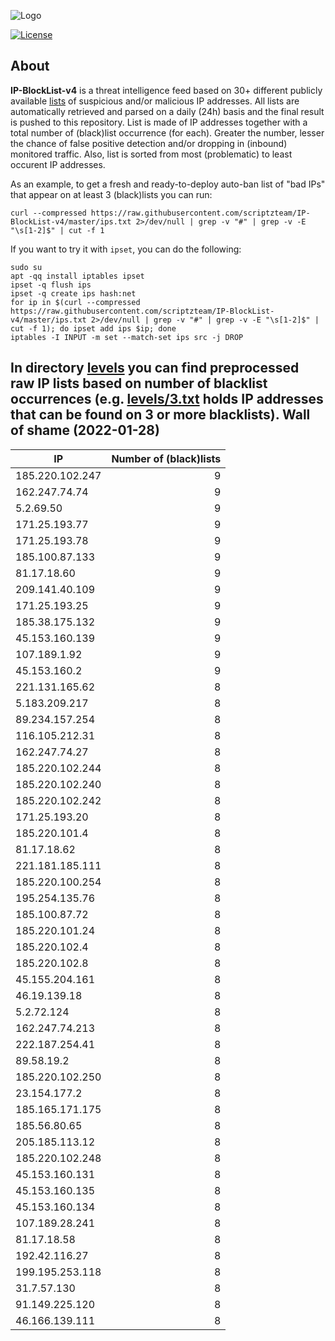 ![Logo](https://i.imgur.com/PyKLAe7.png)

[![License](https://img.shields.io/badge/license-The_Unlicense-red.svg)](https://unlicense.org/)

About
----

**IP-BlockList-v4** is a threat intelligence feed based on 30+ different publicly available [lists](https://github.com/stamparm/maltrail) of suspicious and/or malicious IP addresses. All lists are automatically retrieved and parsed on a daily (24h) basis and the final result is pushed to this repository. List is made of IP addresses together with a total number of (black)list occurrence (for each). Greater the number, lesser the chance of false positive detection and/or dropping in (inbound) monitored traffic. Also, list is sorted from most (problematic) to least occurent IP addresses.

As an example, to get a fresh and ready-to-deploy auto-ban list of "bad IPs" that appear on at least 3 (black)lists you can run:

```
curl --compressed https://raw.githubusercontent.com/scriptzteam/IP-BlockList-v4/master/ips.txt 2>/dev/null | grep -v "#" | grep -v -E "\s[1-2]$" | cut -f 1
```

If you want to try it with `ipset`, you can do the following:

```
sudo su
apt -qq install iptables ipset
ipset -q flush ips
ipset -q create ips hash:net
for ip in $(curl --compressed https://raw.githubusercontent.com/scriptzteam/IP-BlockList-v4/master/ips.txt 2>/dev/null | grep -v "#" | grep -v -E "\s[1-2]$" | cut -f 1); do ipset add ips $ip; done
iptables -I INPUT -m set --match-set ips src -j DROP
```

In directory [levels](levels) you can find preprocessed raw IP lists based on number of blacklist occurrences (e.g. [levels/3.txt](levels/3.txt) holds IP addresses that can be found on 3 or more blacklists).
Wall of shame (2022-01-28)
----

|IP|Number of (black)lists|
|---|--:|
185.220.102.247|9
162.247.74.74|9
5.2.69.50|9
171.25.193.77|9
171.25.193.78|9
185.100.87.133|9
81.17.18.60|9
209.141.40.109|9
171.25.193.25|9
185.38.175.132|9
45.153.160.139|9
107.189.1.92|9
45.153.160.2|9
221.131.165.62|8
5.183.209.217|8
89.234.157.254|8
116.105.212.31|8
162.247.74.27|8
185.220.102.244|8
185.220.102.240|8
185.220.102.242|8
171.25.193.20|8
185.220.101.4|8
81.17.18.62|8
221.181.185.111|8
185.220.100.254|8
195.254.135.76|8
185.100.87.72|8
185.220.101.24|8
185.220.102.4|8
185.220.102.8|8
45.155.204.161|8
46.19.139.18|8
5.2.72.124|8
162.247.74.213|8
222.187.254.41|8
89.58.19.2|8
185.220.102.250|8
23.154.177.2|8
185.165.171.175|8
185.56.80.65|8
205.185.113.12|8
185.220.102.248|8
45.153.160.131|8
45.153.160.135|8
45.153.160.134|8
107.189.28.241|8
81.17.18.58|8
192.42.116.27|8
199.195.253.118|8
31.7.57.130|8
91.149.225.120|8
46.166.139.111|8
